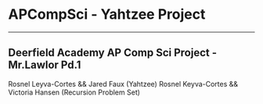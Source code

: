 # APCompSci - Yahtzee Project 

----------
Deerfield Academy AP Comp Sci Project - Mr.Lawlor Pd.1 
---------
Rosnel Leyva-Cortes && Jared Faux (Yahtzee)
Rosnel Keyva-Cortes && Victoria Hansen (Recursion Problem Set) 

